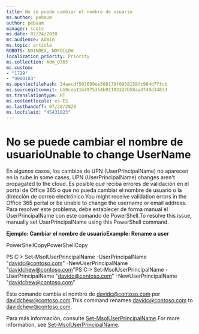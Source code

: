 ```yaml
---
title: No se puede cambiar el nombre de usuario
ms.author: pebaum
author: pebaum
manager: scotv
ms.date: 07/24/2020
ms.audience: Admin
ms.topic: article
ROBOTS: NOINDEX, NOFOLLOW
localization_priority: Priority
ms.collection: Adm_O365
ms.custom:
- "1729"
- "9000183"
ms.openlocfilehash: 34aecdf503699ee500179f0958158fc964d77fcb
ms.sourcegitcommit: b10cea11b4975354b91193327b58aa4740d34833
ms.translationtype: HT
ms.contentlocale: es-ES
ms.lasthandoff: 07/28/2020
ms.locfileid: "45431823"
---
```

# <a name="unable-to-change-username"></a><span data-ttu-id="faf00-102">No se puede cambiar el nombre de usuario</span><span class="sxs-lookup"><span data-stu-id="faf00-102">Unable to change UserName</span></span>

<span data-ttu-id="faf00-103">En algunos casos, los cambios de UPN (UserPrincipalName) no aparecen en la nube.</span><span class="sxs-lookup"><span data-stu-id="faf00-103">In some cases, UPN (UserPrincipalName) changes aren't propagated to the cloud.</span></span> <span data-ttu-id="faf00-104">Es posible que reciba errores de validación en el portal de Office 365 o que no pueda cambiar el nombre de usuario o la dirección de correo electrónico.</span><span class="sxs-lookup"><span data-stu-id="faf00-104">You might receive validation errors in the Office 365 portal or be unable to change the username or email address.</span></span> <span data-ttu-id="faf00-105">Para resolver este problema, debe establecer de forma manual el UserPrincipalName con este comando de PowerShell.</span><span class="sxs-lookup"><span data-stu-id="faf00-105">To resolve this issue, manually set UserPrincipalName using this PowerShell command.</span></span>

<span data-ttu-id="faf00-106">**Ejemplo: Cambiar el nombre de usuario**</span><span class="sxs-lookup"><span data-stu-id="faf00-106">**Example: Rename a user**</span></span>

<span data-ttu-id="faf00-107">PowerShellCopy</span><span class="sxs-lookup"><span data-stu-id="faf00-107">PowerShellCopy</span></span>

<span data-ttu-id="faf00-108">PS C:\> Set-MsolUserPrincipalName -UserPrincipalName "davidc@contoso.com" -NewUserPrincipalName "davidchew@contoso.com"</span><span class="sxs-lookup"><span data-stu-id="faf00-108">PS C:\> Set-MsolUserPrincipalName -UserPrincipalName "davidc@contoso.com" -NewUserPrincipalName "davidchew@contoso.com"</span></span>

<span data-ttu-id="faf00-109">Este comando cambia el nombre de davidc@contoso.com por davidchew@contoso.com.</span><span class="sxs-lookup"><span data-stu-id="faf00-109">This command renames davidc@contoso.com to davidchew@contoso.com.</span></span>

<span data-ttu-id="faf00-110">Para más información, consulte [Set-MsolUserPrincipalName](https://docs.microsoft.com/powershell/module/msonline/set-msoluserprincipalname?view=azureadps-1.0).</span><span class="sxs-lookup"><span data-stu-id="faf00-110">For more information, see [Set-MsolUserPrincipalName](https://docs.microsoft.com/powershell/module/msonline/set-msoluserprincipalname?view=azureadps-1.0).</span></span>